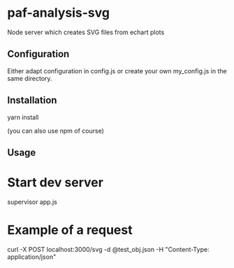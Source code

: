 # paf-analysis-svg
Node server which creates SVG files from echart plots

## Configuration
Either adapt configuration in config.js or create your own my_config.js in the same directory.

## Installation
yarn install

(you can also use npm of course)

## Usage

# Start dev server
 supervisor app.js

# Example of a request
 curl -X POST localhost:3000/svg -d @test_obj.json -H "Content-Type: application/json"
 

